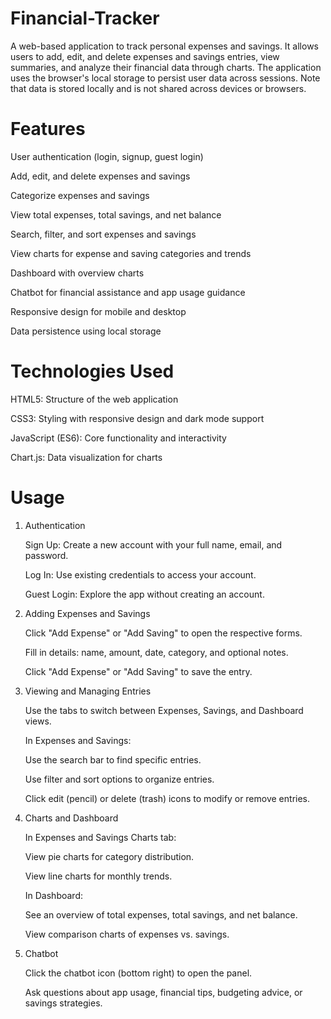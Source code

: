 # Financial-Tracker

A web-based application to track personal expenses and savings. It allows users to add, edit, and delete expenses and savings entries, view summaries, and analyze their financial data through charts. The application uses the browser's local storage to persist user data across sessions. Note that data is stored locally and is not shared across devices or browsers.

# Features

User authentication (login, signup, guest login)

Add, edit, and delete expenses and savings

Categorize expenses and savings

View total expenses, total savings, and net balance

Search, filter, and sort expenses and savings

View charts for expense and saving categories and trends

Dashboard with overview charts

Chatbot for financial assistance and app usage guidance

Responsive design for mobile and desktop

Data persistence using local storage

# Technologies Used

HTML5: Structure of the web application

CSS3: Styling with responsive design and dark mode support

JavaScript (ES6): Core functionality and interactivity

Chart.js: Data visualization for charts

# Usage

1. Authentication

    Sign Up: Create a new account with your full name, email, and password.

    Log In: Use existing credentials to access your account.

    Guest Login: Explore the app without creating an account.

2. Adding Expenses and Savings

    Click "Add Expense" or "Add Saving" to open the respective forms.

    Fill in details: name, amount, date, category, and optional notes.

    Click "Add Expense" or "Add Saving" to save the entry.

3. Viewing and Managing Entries

    Use the tabs to switch between Expenses, Savings, and Dashboard views.

    In Expenses and Savings:

    Use the search bar to find specific entries.

    Use filter and sort options to organize entries.

    Click edit (pencil) or delete (trash) icons to modify or remove entries.

4. Charts and Dashboard

    In Expenses and Savings Charts tab:

      View pie charts for category distribution.

      View line charts for monthly trends.

    In Dashboard:

      See an overview of total expenses, total savings, and net balance.

      View comparison charts of expenses vs. savings.

5. Chatbot

    Click the chatbot icon (bottom right) to open the panel.

    Ask questions about app usage, financial tips, budgeting advice, or savings strategies.
